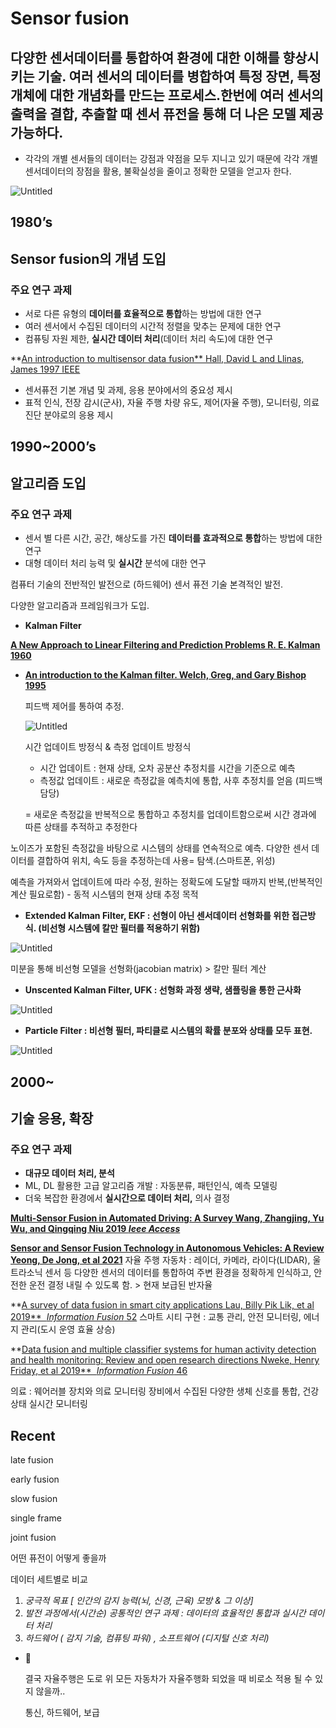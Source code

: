 # Sensor fusion

## 다양한 센서데이터를 통합하여 환경에 대한 이해를 향상시키는 기술. 여러 센서의 데이터를 병합하여 특정 장면, 특정 개체에 대한 개념화를 만드는 프로세스.한번에 여러 센서의 출력을 결합, 추출할 때 센서 퓨전을 통해 더 나은 모델 제공 가능하다.

- 각각의 개별 센서들의 데이터는 강점과 약점을 모두 지니고 있기 때문에 각각 개별 센서데이터의 장점을 활용, 불확실성을 줄이고 정확한 모델을 얻고자 한다.

![Untitled](Personal_research\sensor_fusion\Untitled.png)

## 1980’s

## Sensor fusion의 개념 도입

### 주요 연구 과제

- 서로 다른 유형의 **데이터를 효율적으로 통합**하는 방법에 대한 연구
- 여러 센서에서 수집된 데이터의 시간적 정렬을 맞추는 문제에 대한 연구
- 컴퓨팅 자원 제한, **실시간 데이터 처리**(데이터 처리 속도)에 대한 연구

**[An introduction to multisensor data fusion**  Hall, David L and Llinas, James 1997 IEEE](https://ieeexplore.ieee.org/abstract/document/554205)

- 센서퓨전 기본 개념 및 과제, 응용 분야에서의 중요성 제시
- 표적 인식, 전장 감시(군사), 자율 주행 차량 유도, 제어(자율 주행), 모니터링, 의료 진단 분야로의 응용 제시

## 1990~2000’s

## 알고리즘 도입

### 주요 연구 과제

- 센서 별 다른 시간, 공간, 해상도를 가진 **데이터를 효과적으로 통합**하는 방법에 대한 연구
- 대형 데이터 처리 능력 및 **실시간** 분석에 대한 연구

컴퓨터 기술의 전반적인 발전으로 (하드웨어) 센서 퓨전 기술 본격적인 발전.

다양한 알고리즘과 프레임워크가 도입.

- **Kalman Filter**

**[A New Approach to Linear Filtering and Prediction Problems R. E. Kalman 1960](https://asmedigitalcollection.asme.org/fluidsengineering/article-abstract/82/1/35/397706/A-New-Approach-to-Linear-Filtering-and-Prediction)**

- [**An introduction to the Kalman filter. Welch, Greg, and Gary Bishop 1995**](https://perso.crans.org/club-krobot/doc/kalman.pdf)
    
    피드백 제어를 통하여 추정.
    
    ![Untitled](Personal_research\sensor_fusion\Untitled1.png)
    
    시간 업데이트 방정식 & 측정 업데이트 방정식
    
    - 시간 업데이트 : 현재 상태, 오차 공분산 추정치를 시간을 기준으로 예측
    - 측정값 업데이트 : 새로운 측정값을 예측치에 통합, 사후 추정치를 얻음 (피드백 담당)
    
    = 새로운 측정값을 반복적으로 통합하고 추정치를 업데이트함으로써 시간 경과에 따른 상태를 추적하고 추정한다
    

노이즈가 포함된 측정값을 바탕으로 시스템의 상태를 연속적으로 예측. 다양한 센서 데이터를 결합하여 위치,  속도 등을 추정하는데 사용= 탐색.(스마트폰, 위성)

예측을 가져와서 업데이트에 따라 수정, 원하는 정확도에 도달할 때까지 반복,(반복적인 계산 필요로함) - 동적 시스템의 현재 상태 추정 목적

- **Extended Kalman Filter, EKF : 선형이 아닌 센서데이터 선형화를 위한 접근방식. (비선형 시스템에 칼만 필터를 적용하기 위함)**

![Untitled](Personal_research\sensor_fusion\Untitled2.png)

미분을 통해 비선형 모델을 선형화(jacobian matrix) > 칼만 필터 계산 

- **Unscented Kalman Filter, UFK : 선형화 과정 생략, 샘플링을 통한 근사화**

![Untitled](Personal_research\sensor_fusion\Untitled3.png)

- **Particle Filter : 비선형 필터, 파티클로 시스템의 확률 분포와 상태를 모두 표현.**

![Untitled](Personal_research\sensor_fusion\Untitled4.png)

## 2000~

## 기술 응용, 확장

### 주요 연구 과제

- **대규모 데이터 처리, 분석**
- ML, DL 활용한 고급 알고리즘 개발 : 자동분류, 패턴인식, 예측 모델링
- 더욱 복잡한 환경에서 **실시간으로 데이터 처리,** 의사 결정

**[Multi-Sensor Fusion in Automated Driving: A Survey Wang, Zhangjing, Yu Wu, and Qingqing Niu 2019 *Ieee Access*](https://ieeexplore.ieee.org/stamp/stamp.jsp?tp=&arnumber=8943388)**

**[Sensor and Sensor Fusion Technology in Autonomous Vehicles: A Review Yeong, De Jong, et al 2021](https://www.mdpi.com/1424-8220/21/6/2140)**
자율 주행 자동차 : 레이더, 카메라, 라이다(LIDAR), 울트라소닉 센서 등 다양한 센서의 데이터를 통합하여 주변 환경을 정확하게 인식하고, 안전한 운전 결정 내릴 수 있도록 함. > 현재 보급된 반자율

**[A survey of data fusion in smart city applications Lau, Billy Pik Lik, et al 2019**  *Information Fusion* 52](https://www.sciencedirect.com/science/article/abs/pii/S1566253519300326)
스마트 시티 구현 :  교통 관리, 안전 모니터링, 에너지 관리(도시 운영 효율 상승)

**[Data fusion and multiple classifier systems for human activity detection and health monitoring: Review and open research directions Nweke, Henry Friday, et al 2019**  *Information Fusion* 46](https://www.sciencedirect.com/science/article/abs/pii/S1566253518304135)

의료 : 웨어러블 장치와 의료 모니터링 장비에서 수집된 다양한 생체 신호를 통합, 건강상태 실시간 모니터링

## Recent

late fusion 

early fusion

slow fusion 

single frame

joint fusion

어떤 퓨전이 어떻게 좋을까

데이터 세트별로 비교 

1. *궁극적 목표 [ 인간의 감지 능력(뇌, 신경, 근육) 모방 & 그 이상]* 
2. *발전 과정에서(시간순) 공통적인 연구 과제 : 데이터의 효율적인 통합과 실시간 데이터 처리*
3. *하드웨어 ( 감지 기술, 컴퓨팅 파워) , 소프트웨어 (디지털 신호 처리)* 

- 🤣
    
    결국 자율주행은 도로 위 모든 자동차가 자율주행화 되었을 때 비로소 적용 될 수 있지 않을까..
    
    통신, 하드웨어, 보급